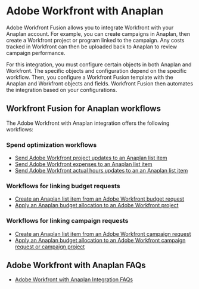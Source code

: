

# Adobe Workfront with Anaplan

Adobe Workfront Fusion allows you to integrate Workfront with your Anaplan account. For example, you can create campaigns in Anaplan, then create a Workfront project or program linked to the campaign. Any costs tracked in Workfront can then be uploaded back to Anaplan to review campaign performance.

For this integration, you must configure certain objects in both Anaplan and Workfront. The specific objects and configuration depend on the specific workflow. Then, you configure a Workfront Fusion template with the Anaplan and Workfront objects and fields. Workfront Fusion then automates the integration based on your configurations.

## Workfront Fusion for Anaplan workflows

The Adobe Workfront with Anaplan integration offers the following workflows:

### Spend optimization workflows

* [Send Adobe Workfront project updates to an Anaplan list item](../../workfront-integrations-and-apps/adobe-workfront-with-anaplan/send-workfront-project-updates-to-anaplan-list-item.md) 
* [Send Adobe Workfront expenses to an Anaplan list item](../../workfront-integrations-and-apps/adobe-workfront-with-anaplan/send-workfront-project-expenses-to-anaplan-list-item.md) 
* [Send Adobe Workfront actual hours updates to an an Anaplan list item](../../workfront-integrations-and-apps/adobe-workfront-with-anaplan/send-workfront-project-actual-hours-updates-to-anaplan-list-item.md)

### Workflows for linking budget requests

* [Create an Anaplan list item from an Adobe Workfront budget request](../../workfront-integrations-and-apps/adobe-workfront-with-anaplan/create-an-anaplan-list-item-from-a-workfront-budget-request.md) 
* [Apply an Anaplan budget allocation to an Adobe Workfront project](../../workfront-integrations-and-apps/adobe-workfront-with-anaplan/apply-anaplan-budget-allocation-to-workfront-projects.md)

### Workflows for linking campaign requests

* [Create an Anaplan list item from an Adobe Workfront campaign request](../../workfront-integrations-and-apps/adobe-workfront-with-anaplan/create-an-anaplan-list-item-from-a-workfront-campaign-request.md) 
* [Apply an Anaplan budget allocation to an Adobe Workfront campaign request or campaign project](../../workfront-integrations-and-apps/adobe-workfront-with-anaplan/apply-anaplan-budget-allocation-to-workfront-campaign-requests-and-projects.md)

## Adobe Workfront with Anaplan FAQs

* [Adobe Workfront with Anaplan Integration FAQs](../../workfront-integrations-and-apps/adobe-workfront-with-anaplan/anaplan-integration-faq.md)

